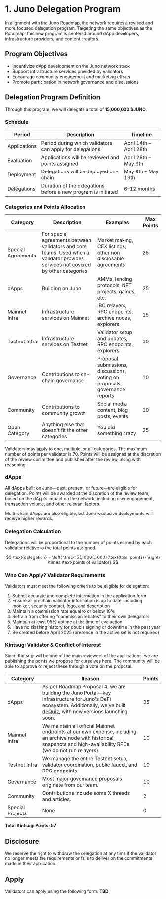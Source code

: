 # 1. Juno Delegation Program

In alignment with the Juno Roadmap, the network requires a revised and more focused delegation program. Targeting the same objectives as the Roadmap, this new program is centered around dApp developers, infrastructure providers, and content creators.

## Program Objectives

- Incentivize dApp development on the Juno network stack
- Support infrastructure services provided by validators
- Encourage community engagement and marketing efforts
- Promote participation in network governance and discussions

## Delegation Program Definition

Through this program, we will delegate a total of **15,000,000 $JUNO**.

### Schedule

| Period       | Description                                                   | Timeline                |
| ------------ | ------------------------------------------------------------- | ----------------------- |
| Applications | Period during which validators can apply for delegations      | April 14th – April 28th |
| Evaluation   | Applications will be reviewed and points assigned             | April 28th – May 9th    |
| Deployment   | Delegations will be deployed on-chain                         | May 9th – May 19th      |
| Delegations  | Duration of the delegations before a new program is initiated | 6–12 months             |

### Categories and Points Allocation

| Category           | Description                                                                                                                       | Examples                                                                   | Max Points |
| ------------------ | --------------------------------------------------------------------------------------------------------------------------------- | -------------------------------------------------------------------------- | ---------- |
| Special Agreements | For special agreements between validators and core teams. Used when a validator provides services not covered by other categories | Market making, CEX listings, other non-disclosable agreements              | 25         |
| dApps              | Building on Juno                                                                                                                  | AMMs, lending protocols, NFT projects, games, etc.                         | 25         |
| Mainnet Infra      | Infrastructure services on Mainnet                                                                                                | IBC relayers, RPC endpoints, archive nodes, explorers                      | 15         |
| Testnet Infra      | Infrastructure services on Testnet                                                                                                | Validator setup and updates, RPC endpoints, explorers                      | 10         |
| Governance         | Contributions to on-chain governance                                                                                              | Proposal submissions, discussions, voting on proposals, governance reports | 10         |
| Community          | Contributions to community growth                                                                                                 | Social media content, blog posts, events                                   | 10         |
| Open Category      | Anything else that doesn't fit the other categories                                                                               | You did something crazy                                                    | 25         |

Validators may apply to one, multiple, or all categories. The maximum number of points per validator is 70. Points will be assigned at the discretion of the review committee and published after the review, along with reasoning.

### dApps

All dApps built on Juno—past, present, or future—are eligible for delegation. Points will be awarded at the discretion of the review team, based on the dApp's impact on the network, including user engagement, transaction volume, and other relevant factors.

Multi-chain dApps are also eligible, but Juno-exclusive deployments will receive higher rewards.

### Delegation Calculation

Delegations will be proportional to the number of points earned by each validator relative to the total points assigned.

$$
\text{delegation} = \left( \frac{15{,}000{,}000}{\text{total points}} \right) \times \text{points of validator}
$$

### Who Can Apply? Validator Requirements

Validators must meet the following criteria to be eligible for delegation:

1. Submit accurate and complete information in the application form
2. Ensure all on-chain validator information is up to date, including moniker, security contact, logo, and description
3. Maintain a commission rate equal to or below 10%
4. Refrain from offering "commission rebates" to their own delegators
5. Maintain at least 95% uptime at the time of evaluation
6. Have no slashing history for double signing or downtime in the past year
7. Be created before April 2025 (presence in the active set is not required)

### Kintsugi Validator & Conflict of Interest

Since Kintsugi will be one of the main reviewers of the applications, we are publishing the points we propose for ourselves here. The community will be able to approve or reject these through a vote on the proposal.

| Category         | Reason                                                                                                                                                                                              | Points |
| ---------------- | --------------------------------------------------------------------------------------------------------------------------------------------------------------------------------------------------- | ------ |
| dApps            | As per Roadmap Proposal 4, we are building the Juno Portal—key infrastructure for Juno's DeFi ecosystem. Additionally, we’ve built [deQuiz](https://dequiz.zone), with new versions launching soon. | 25     |
| Mainnet Infra    | We maintain all official Mainnet endpoints at our own expense, including an archive node with historical snapshots and high-availability RPCs (we do not run relayers).                             | 10     |
| Testnet Infra    | We manage the entire Testnet setup, validator coordination, public faucet, and RPC endpoints.                                                                                                       | 10     |
| Governance       | Most major governance proposals originate from our team.                                                                                                                                            | 10     |
| Community        | Contributions include some X threads and articles.                                                                                                                                                  | 2      |
| Special Projects | None                                                                                                                                                                                                | 0      |

**Total Kintsugi Points: 57**

## Disclosure

We reserve the right to withdraw the delegation at any time if the validator no longer meets the requirements or fails to deliver on the commitments made in their application.

## Apply

Validators can apply using the following form: **TBD**
